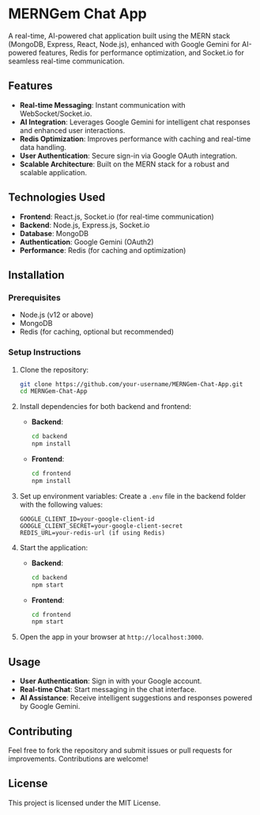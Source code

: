 # MERNGem Chat App

A real-time, AI-powered chat application built using the MERN stack (MongoDB, Express, React, Node.js), enhanced with Google Gemini for AI-powered features, Redis for performance optimization, and Socket.io for seamless real-time communication.

## Features

- **Real-time Messaging**: Instant communication with WebSocket/Socket.io.
- **AI Integration**: Leverages Google Gemini for intelligent chat responses and enhanced user interactions.
- **Redis Optimization**: Improves performance with caching and real-time data handling.
- **User Authentication**: Secure sign-in via Google OAuth integration.
- **Scalable Architecture**: Built on the MERN stack for a robust and scalable application.

## Technologies Used

- **Frontend**: React.js, Socket.io (for real-time communication)
- **Backend**: Node.js, Express.js, Socket.io
- **Database**: MongoDB
- **Authentication**: Google Gemini (OAuth2)
- **Performance**: Redis (for caching and optimization)

## Installation

### Prerequisites

- Node.js (v12 or above)
- MongoDB
- Redis (for caching, optional but recommended)

### Setup Instructions

1. Clone the repository:
   ```bash
   git clone https://github.com/your-username/MERNGem-Chat-App.git
   cd MERNGem-Chat-App
   ```

2. Install dependencies for both backend and frontend:
   - **Backend**:
     ```bash
     cd backend
     npm install
     ```
   - **Frontend**:
     ```bash
     cd frontend
     npm install
     ```

3. Set up environment variables:
   Create a `.env` file in the backend folder with the following values:
   ```plaintext
   GOOGLE_CLIENT_ID=your-google-client-id
   GOOGLE_CLIENT_SECRET=your-google-client-secret
   REDIS_URL=your-redis-url (if using Redis)
   ```

4. Start the application:
   - **Backend**:
     ```bash
     cd backend
     npm start
     ```
   - **Frontend**:
     ```bash
     cd frontend
     npm start
     ```

5. Open the app in your browser at `http://localhost:3000`.

## Usage

- **User Authentication**: Sign in with your Google account.
- **Real-time Chat**: Start messaging in the chat interface.
- **AI Assistance**: Receive intelligent suggestions and responses powered by Google Gemini.

## Contributing

Feel free to fork the repository and submit issues or pull requests for improvements. Contributions are welcome!

## License

This project is licensed under the MIT License.
